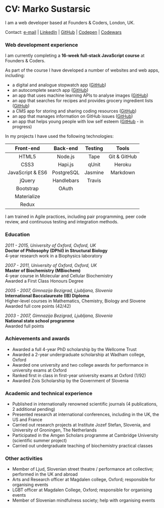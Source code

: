 # CV: Marko Sustarsic

I am a web developer based at Founders & Coders, London, UK.

Contact: [e-mail](mailto:marko@foundersandcoders.com) | [LinkedIn](https://www.linkedin.com/in/marko-sustarsic-9119a850) | [GitHub](https://github.com/msachi) | [Codepen](https://codepen.io/msachi/) | [Codewars](https://www.codewars.com/users/msachi)

### Web development experience

I am currently completing a **16-week full-stack JavaScript course** at Founders & Coders.

As part of the course I have developed a number of websites and web apps, including:
- a digital and analogue stopwatch app ([GitHub](https://github.com/stevehopkinson/steve-marko-stopwatch))
- an autocomplete search app ([GitHub](https://github.com/NodeGroup2/autocomplete-project))
- an app that uses machine learning APIs to analyse images ([GitHub](https://github.com/FAC9/gitbusters_api))
- an app that searches for recipes and provides grocery ingredient lists ([GitHub](https://github.com/NodeGroup2/GRAGS))
- a CMS app for storing and sharing coding resources ([GitHub](https://github.com/NodeGroup2/OCD-B))
- an app that manages information on GitHub issues ([GitHub](https://github.com/seals-of-approval/dish-board))
- an app that helps young people with low self esteem ([GitHub](https://github.com/CYPIAPT-LNDSE/social-up) - in progress)

In my projects I have used the following technologies:

| Front-end | Back-end | Testing   | Tools |
|:---------:|:--------:|:---------:|:---------:|
| HTML5     | Node.js  | Tape      | Git & GitHub
| CSS3      | Hapi.js  | qUnit     | Heroku | 
| JavaScript & ES6 | PostgreSQL | Jasmine | Markdown |
| jQuery | Handlebars | Travis | |
| Bootstrap | OAuth | | |
| Materialize | | | | |
| Redux | | | | |

I am trained in Agile practices, including pair programming, peer code review, and continuous testing and integration methods.

### Education

_2011 - 2015, University of Oxford, Oxford, UK_  
**Doctor of Philosophy (DPhil) in Structural Biology**  
4-year research work in a Biophysics laboratory     

_2007 - 2011, University of Oxford, Oxford, UK_  
**Master of Biochemistry (MBiochem)**  
4-year course in Molecular and Cellular Biochemistry   
Awarded a First Class Honours Degree  

_2005 - 2007, Gimnazija Bezigrad, Ljubljana, Slovenia_  
**International Baccalaureate (IB) Diploma**  
Higher-level courses in Mathematics, Chemistry, Biology and Slovene  
Awarded full core points (42/42)

_2003 - 2007, Gimnazija Bezigrad, Ljubljana, Slovenia_  
**National state school programme**  
Awarded full points

### Achievements and awards

- Awarded a full 4-year PhD scholarship by the Wellcome Trust
- Awarded a 2-year undergraduate scholarship at Wadham college, Oxford
- Awarded one university and two college awards for performance in university exams at Oxford 
- Ranked first in class in first-year university exams at Oxford (1/92)
- Awarded Zois Scholarship by the Government of Slovenia

### Academic and technical experience

- Published in internationally renowned scientific journals (4 publications, 2 additional pending) 
- Presented research at international conferences, including in the UK, the US and France 
- Carried out research projects at Institute Jozef Stefan, Slovenia, and University of Groningen, The Netherlands 
- Participated in the Amgen Scholars programme at Cambridge University (scientific summer project)
- Carried out undergraduate teaching of biochemistry practical classes

### Other activities

- Member of Ljud, Slovenian street theatre / performance art collective; performed in the UK and abroad
- Arts and Research officer at Magdalen college, Oxford; responsible for organising events 
- LGBT officer at Magdalen College, Oxford; responsible for organising events
- Member of Slovenian mindfulness society; help with organising events

